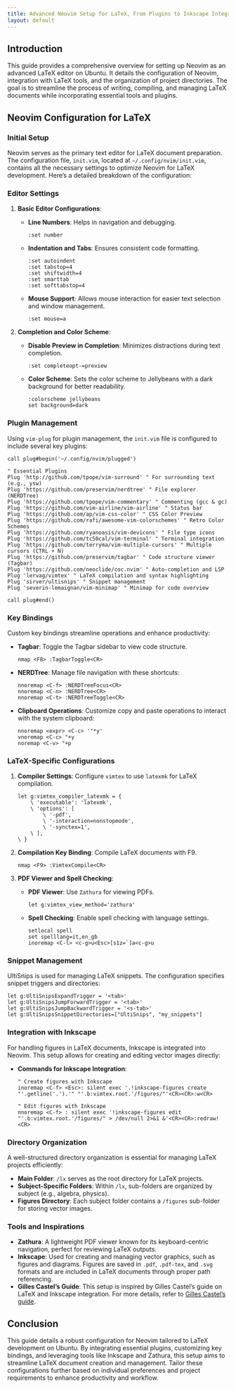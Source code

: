 ```yaml
---
title: Advanced Neovim Setup for LaTeX, From Plugins to Inkscape Integration on Ubuntu
layout: default
---
```


## Introduction

This guide provides a comprehensive overview for setting up Neovim as an advanced LaTeX editor on Ubuntu. It details the configuration of Neovim, integration with LaTeX tools, and the organization of project directories. The goal is to streamline the process of writing, compiling, and managing LaTeX documents while incorporating essential tools and plugins.

## Neovim Configuration for LaTeX

### Initial Setup

Neovim serves as the primary text editor for LaTeX document preparation. The configuration file, `init.vim`, located at `~/.config/nvim/init.vim`, contains all the necessary settings to optimize Neovim for LaTeX development. Here’s a detailed breakdown of the configuration:

### Editor Settings

1. **Basic Editor Configurations**:
   - **Line Numbers**: Helps in navigation and debugging.
     ```vim
     :set number
     ```

   - **Indentation and Tabs**: Ensures consistent code formatting.
     ```vim
     :set autoindent
     :set tabstop=4
     :set shiftwidth=4
     :set smarttab
     :set softtabstop=4
     ```

   - **Mouse Support**: Allows mouse interaction for easier text selection and window management.
     ```vim
     :set mouse=a
     ```

2. **Completion and Color Scheme**:
   - **Disable Preview in Completion**: Minimizes distractions during text completion.
     ```vim
     :set completeopt-=preview
     ```

   - **Color Scheme**: Sets the color scheme to Jellybeans with a dark background for better readability.
     ```vim
     :colorscheme jellybeans
     set background=dark
     ```

### Plugin Management

Using `vim-plug` for plugin management, the `init.vim` file is configured to include several key plugins:

```vim
call plug#begin('~/.config/nvim/plugged')

" Essential Plugins
Plug 'http://github.com/tpope/vim-surround' " For surrounding text (e.g., ysw)
Plug 'https://github.com/preservim/nerdtree' " File explorer (NERDTree)
Plug 'https://github.com/tpope/vim-commentary' " Commenting (gcc & gc)
Plug 'https://github.com/vim-airline/vim-airline' " Status bar
Plug 'https://github.com/ap/vim-css-color' " CSS Color Preview
Plug 'https://github.com/rafi/awesome-vim-colorschemes' " Retro Color Schemes
Plug 'https://github.com/ryanoasis/vim-devicons' " File type icons
Plug 'https://github.com/tc50cal/vim-terminal' " Terminal integration
Plug 'https://github.com/terryma/vim-multiple-cursors' " Multiple cursors (CTRL + N)
Plug 'https://github.com/preservim/tagbar' " Code structure viewer (Tagbar)
Plug 'https://github.com/neoclide/coc.nvim' " Auto-completion and LSP
Plug 'lervag/vimtex' " LaTeX compilation and syntax highlighting
Plug 'sirver/ultisnips' " Snippet management
Plug 'severin-lemaignan/vim-minimap' " Minimap for code overview

call plug#end()
```

### Key Bindings

Custom key bindings streamline operations and enhance productivity:

- **Tagbar**: Toggle the Tagbar sidebar to view code structure.
  ```vim
  nmap <F8> :TagbarToggle<CR>
  ```

- **NERDTree**: Manage file navigation with these shortcuts:
  ```vim
  nnoremap <C-f> :NERDTreeFocus<CR>
  nnoremap <C-n> :NERDTree<CR>
  nnoremap <C-t> :NERDTreeToggle<CR>
  ```

- **Clipboard Operations**: Customize copy and paste operations to interact with the system clipboard:
  ```vim
  nnoremap <expr> <C-c> '"*y'
  vnoremap <C-c> "+y
  noremap <C-v> "+p
  ```

### LaTeX-Specific Configurations

1. **Compiler Settings**: Configure `vimtex` to use `latexmk` for LaTeX compilation.
   ```vim
   let g:vimtex_compiler_latexmk = {
       \ 'executable': 'latexmk',
       \ 'options': [
           \ '-pdf',
           \ '-interaction=nonstopmode',
           \ '-synctex=1',
       \ ],
   \ }
   ```

2. **Compilation Key Binding**: Compile LaTeX documents with F9.
   ```vim
   nmap <F9> :VimtexCompile<CR>
   ```

3. **PDF Viewer and Spell Checking**:
   - **PDF Viewer**: Use `Zathura` for viewing PDFs.
     ```vim
     let g:vimtex_view_method='zathura'
     ```

   - **Spell Checking**: Enable spell checking with language settings.
     ```vim
     setlocal spell
     set spelllang=it,en_gb
     inoremap <C-l> <c-g>u<Esc>[s1z=`]a<c-g>u
     ```

### Snippet Management

UltiSnips is used for managing LaTeX snippets. The configuration specifies snippet triggers and directories:

```vim
let g:UltiSnipsExpandTrigger = '<tab>'
let g:UltiSnipsJumpForwardTrigger = '<tab>'
let g:UltiSnipsJumpBackwardTrigger = '<s-tab>'
let g:UltiSnipsSnippetDirectories=["UltiSnips", "my_snippets"]
```

### Integration with Inkscape

For handling figures in LaTeX documents, Inkscape is integrated into Neovim. This setup allows for creating and editing vector images directly:

- **Commands for Inkscape Integration**:
  ```vim
  " Create figures with Inkscape
  inoremap <C-f> <Esc>: silent exec '.!inkscape-figures create "'.getline('.').'" "'.b:vimtex.root.'/figures/"'<CR><CR>:w<CR>

  " Edit figures with Inkscape
  nnoremap <C-f> : silent exec '!inkscape-figures edit "'.b:vimtex.root.'/figures/" > /dev/null 2>&1 &'<CR><CR>:redraw!<CR>
  ```

### Directory Organization

A well-structured directory organization is essential for managing LaTeX projects efficiently:

- **Main Folder**: `/lx` serves as the root directory for LaTeX projects.
- **Subject-Specific Folders**: Within `/lx`, sub-folders are organized by subject (e.g., algebra, physics).
- **Figures Directory**: Each subject folder contains a `/figures` sub-folder for storing vector images.

### Tools and Inspirations

- **Zathura**: A lightweight PDF viewer known for its keyboard-centric navigation, perfect for reviewing LaTeX outputs.
- **Inkscape**: Used for creating and managing vector graphics, such as figures and diagrams. Figures are saved in `.pdf`, `.pdf-tex`, and `.svg` formats and are included in LaTeX documents through proper path referencing.
- **Gilles Castel’s Guide**: This setup is inspired by Gilles Castel’s guide on LaTeX and Inkscape integration. For more details, refer to [Gilles Castel’s guide](https://castel.dev/). 

## Conclusion

This guide details a robust configuration for Neovim tailored to LaTeX development on Ubuntu. By integrating essential plugins, customizing key bindings, and leveraging tools like Inkscape and Zathura, this setup aims to streamline LaTeX document creation and management. Tailor these configurations further based on individual preferences and project requirements to enhance productivity and workflow.
